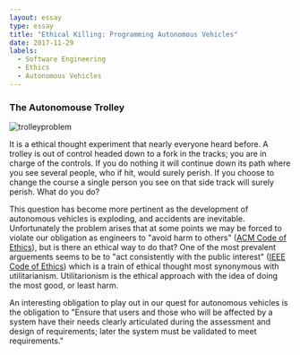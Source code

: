 ```yaml
---
layout: essay
type: essay
title: "Ethical Killing: Programming Autonomous Vehicles"
date: 2017-11-29
labels:
  - Software Engineering
  - Ethics
  - Autonomous Vehicles
---
```


### The Autonomouse Trolley

![trolleyproblem](https://pixel.nymag.com/imgs/daily/selectall/2016/08/09/09-trolley.w710.h473.jpg)

  It is a ethical thought experiment that nearly everyone heard before. A trolley is out of control headed down
to a fork in the tracks; you are in charge of the controls. If you do nothing it will continue down its path
where you see several people, who if hit, would surely perish. If you choose to change the course a single
person you see on that side track will surely perish. What do you do?

  This question has become more pertinent as the development of autonomous vehicles is exploding, and accidents
are inevitable. Unfortunately the problem arises that at some points we may be forced to violate our obligation
as engineers to "avoid harm to others" ([ACM Code of Ethics](https://www.acm.org/about-acm/acm-code-of-ethics-and-professional-conduct)), but is there an ethical way to do that? One of the most prevalent arguements
seems to be to "act consistently with the public interest" ([IEEE Code of Ethics](https://www.computer.org/web/education/code-of-ethics)) which is a train of ethical thought most
synonymous with utilitarianism. Utilitarionism is the ethical approach with the idea of doing the most good, or least harm.

 An interesting obligation to play out in our quest for autonomous vehicles is the obligation to "Ensure that users and those who will be affected by a system have their needs clearly articulated during the assessment and design of requirements; later the system must be validated to meet requirements."


